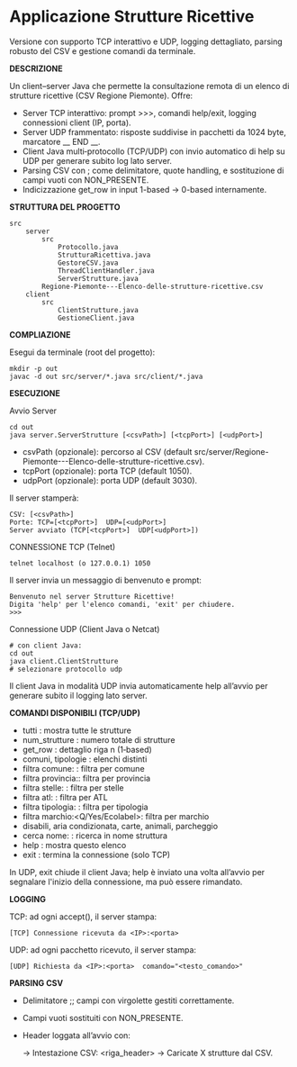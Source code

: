# Applicazione Strutture Ricettive
Versione con supporto TCP interattivo e UDP, logging dettagliato, parsing robusto del CSV e gestione comandi da terminale.

**DESCRIZIONE**

Un client–server Java che permette la consultazione remota di un elenco di strutture ricettive (CSV Regione Piemonte). Offre:

- Server TCP interattivo: prompt >>>, comandi help/exit, logging connessioni client (IP, porta).
- Server UDP frammentato: risposte suddivise in pacchetti da 1024 byte, marcatore __ END __.
- Client Java multi‐protocollo (TCP/UDP) con invio automatico di help su UDP per generare subito log lato server.
- Parsing CSV con ; come delimitatore, quote handling, e sostituzione di campi vuoti con NON_PRESENTE.
- Indicizzazione get_row in input 1-based → 0-based internamente.

**STRUTTURA DEL PROGETTO**



    src   
        server
            src
                Protocollo.java
                StrutturaRicettiva.java   
                GestoreCSV.java    
                ThreadClientHandler.java
                ServerStrutture.java  
            Regione-Piemonte---Elenco-delle-strutture-ricettive.csv    
        client
            src
                ClientStrutture.java
                GestioneClient.java

**COMPLIAZIONE**

Esegui da terminale (root del progetto):

    mkdir -p out    
    javac -d out src/server/*.java src/client/*.java

**ESECUZIONE**

Avvio Server

    cd out  
    java server.ServerStrutture [<csvPath>] [<tcpPort>] [<udpPort>]

- csvPath (opzionale): percorso al CSV (default src/server/Regione-Piemonte---Elenco-delle-strutture-ricettive.csv).
- tcpPort (opzionale): porta TCP (default 1050).
- udpPort (opzionale): porta UDP (default 3030).

Il server stamperà:

    CSV: [<csvPath>]  
    Porte: TCP=[<tcpPort>]  UDP=[<udpPort>]   
    Server avviato (TCP[<tcpPort>]  UDP[<udpPort>])

CONNESSIONE TCP (Telnet)

    telnet localhost (o 127.0.0.1) 1050

Il server invia un messaggio di benvenuto e prompt:

    Benvenuto nel server Strutture Ricettive!   
    Digita 'help' per l'elenco comandi, 'exit' per chiudere.    
    >>>

Connessione UDP (Client Java o Netcat)

    # con client Java:   
    cd out    
    java client.ClientStrutture   
    # selezionare protocollo udp    

Il client Java in modalità UDP invia automaticamente help all’avvio per generare subito il logging lato server.

**COMANDI DISPONIBILI (TCP/UDP)**

- tutti                   : mostra tutte le strutture
- num_strutture           : numero totale di strutture
- get_row <n>             : dettaglio riga n (1‑based)
- comuni, tipologie     : elenchi distinti
- filtra comune:<nome>    : filtra per comune
- filtra provincia:<sigla>: filtra per provincia
- filtra stelle:<n>       : filtra per stelle
- filtra atl:<atl>        : filtra per ATL
- filtra tipologia:<tipo> : filtra per tipologia
- filtra marchio:<Q/Yes/Ecolabel>: filtra per marchio
- disabili, aria condizionata, carte, animali, parcheggio
- cerca nome:<parola>     : ricerca in nome struttura
- help                    : mostra questo elenco
- exit                    : termina la connessione (solo TCP)

In UDP, exit chiude il client Java; help è inviato una volta all’avvio per segnalare l'inizio della connessione, ma può essere rimandato.

**LOGGING**

TCP: ad ogni accept(), il server stampa:

    [TCP] Connessione ricevuta da <IP>:<porta>

UDP: ad ogni pacchetto ricevuto, il server stampa:

    [UDP] Richiesta da <IP>:<porta>  comando="<testo_comando>"

**PARSING CSV**

- Delimitatore ;; campi con virgolette gestiti correttamente.
- Campi vuoti sostituiti con NON_PRESENTE.
- Header loggata all’avvio con:


    → Intestazione CSV: <riga_header>
    → Caricate X strutture dal CSV.

